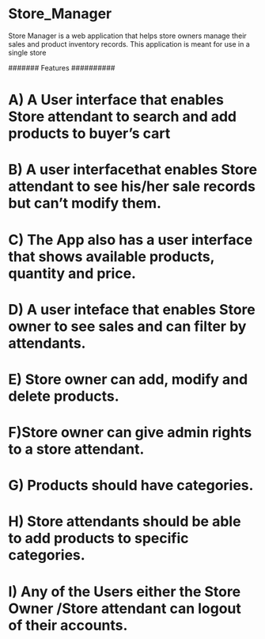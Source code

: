 # Store_Manager
Store Manager is a web application that helps store owners manage their sales and product inventory records. This application is meant for use in a single store

#######  Features   ##########
# A) A User interface that enables Store attendant to search and add products to buyer’s cart
# B) A user interfacethat enables Store attendant to see his/her sale records but can’t modify them.
# C) The App also has a user interface that shows available products, quantity and price.
# D) A user inteface that enables Store owner to see sales and can filter by attendants.
# E) Store owner can add, modify and delete products.
# F)Store owner can give admin rights to a store attendant.
# G) Products should have categories.
# H) Store attendants should be able to add products to specific categories.
# I) Any of the Users either the Store Owner /Store attendant can logout of their accounts.
